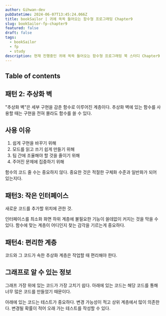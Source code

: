 ```yaml
---
author: Gihwan-dev
pubDatetime: 2024-06-07T13:45:24.066Z
title: bookSailor | 귀에 쏙쏙 들어오는 함수형 프로그래밍 Chapter9
slug: bookSailor-fp-chapter9
featured: false
draft: false
tags:
  - bookSailor
  - fp
  - study
description: 현재 진행중인 귀에 쏙쏙 들어오는 함수형 프로그래밍 북 스터디 Chapter9 요약본입니다.
---
```


## Table of contents

## 패턴 2: 추상화 벽

"추상화 벽"은 세부 구현을 감춘 함수로 이루어진 계층이다. 추상화 벽에 있는 함수를 사용할 때는 구현을 전혀 몰라도 함수를 쓸 수 있다.

## 사용 이유

1. 쉽게 구현을 바꾸기 위해
2. 모드를 읽고 쓰기 쉽게 만들기 위해
3. 팀 간에 조율해야 할 것을 줄이기 위해
4. 주어진 문제에 집중하기 위해

함수의 코드 줄 수는 중요하지 않다. 중요한 것은 적절한 구체화 수준과 일반화가 되어 있는지다.

## 패턴3: 작은 인터페이스

새로운 코드를 추가할 위치에 관한 것.

인터페이스를 최소화 화면 하위 계층에 불필요한 기능이 쓸데없이 커지는 것을 막을 수 있다. 함수에 맞는 계층이 어디인지 찾는 감각을 기르는게 중요하다.

## 패턴4: 편리한 계층

코드와 그 코드가 속한 추상화 계층은 작업할 때 편리해야 한다.

## 그래프로 알 수 있는 정보

그래프 가장 위에 있는 코드가 가장 고치기 쉽다. 아래에 있는 코드는 해당 코드를 통해 너무 많은 코드를 만들었기 때문이다.

아래에 있는 코드는 테스트가 중요하다. 변경 가능성이 적고 상위 계층에서 많이 의존한다. 변경될 확률이 적어 오래 가는 테스트를 작성할 수 있다.
